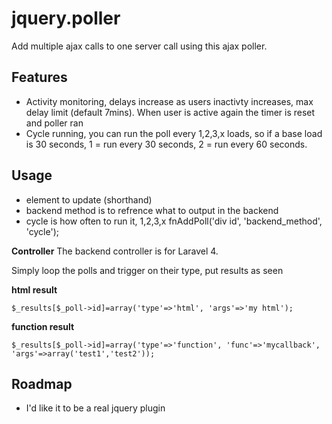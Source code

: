 jquery.poller
=============

Add multiple ajax calls to one server call using this ajax poller.

Features
-------------
- Activity monitoring, delays increase as users inactivty increases, max delay limit (default 7mins). When user is active again the timer is reset and poller ran
- Cycle running, you can run the poll every 1,2,3,x loads, so if a base load is 30 seconds, 1 = run every 30 seconds, 2 = run every 60 seconds.


Usage
-------------

- element to update (shorthand)
- backend method is to refrence what to output in the backend
- cycle is how often to run it, 1,2,3,x
	fnAddPoll('div id', 'backend_method', 'cycle');


**Controller**
The backend controller is for Laravel 4.

Simply loop the polls and trigger on their type, put results as seen

**html result**

	$_results[$_poll->id]=array('type'=>'html', 'args'=>'my html');

**function result**

	$_results[$_poll->id]=array('type'=>'function', 'func'=>'mycallback', 'args'=>array('test1','test2'));


Roadmap
-------------

- I'd like it to be a real jquery plugin
